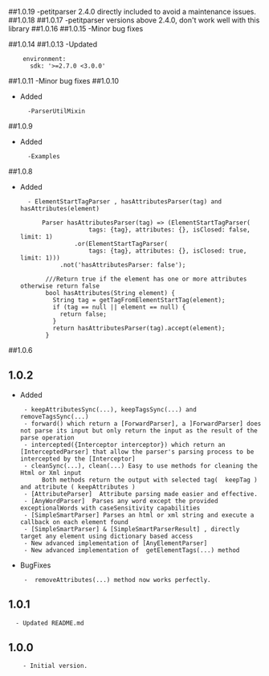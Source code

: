 ##1.0.19
       -petitparser 2.4.0 directly included to avoid a maintenance issues.
##1.0.18
##1.0.17
       -petitparser versions above 2.4.0, don't work well with this library
##1.0.16
##1.0.15
      -Minor bug fixes
      
##1.0.14
##1.0.13
 -Updated
        
        environment:
          sdk: '>=2.7.0 <3.0.0'
##1.0.11
      -Minor bug fixes
##1.0.10
- Added 

        -ParserUtilMixin
##1.0.9
- Added 

        -Examples
##1.0.8 
- Added
        
        - ElementStartTagParser , hasAttributesParser(tag) and hasAttributes(element)
        
            Parser hasAttributesParser(tag) => (ElementStartTagParser(
                         tags: {tag}, attributes: {}, isClosed: false, limit: 1)
                     .or(ElementStartTagParser(
                         tags: {tag}, attributes: {}, isClosed: true, limit: 1)))
                 .not('hasAttributesParser: false');
           
             ///Return true if the element has one or more attributes  otherwise return false
             bool hasAttributes(String element) {
               String tag = getTagFromElementStartTag(element);
               if (tag == null || element == null) {
                 return false;
               }
               return hasAttributesParser(tag).accept(element);
             }
        
##1.0.6
## 1.0.2 
- Added

       - keepAttributesSync(...), keepTagsSync(...) and removeTagsSync(...)
       - forward() which return a [ForwardParser], a ]ForwardParser] does not parse its input but only return the input as the result of the parse operation
       - intercepted({Interceptor interceptor}) which return an [InterceptedParser] that allow the parser's parsing process to be intercepted by the [Interceptor]
       - cleanSync(...), clean(...) Easy to use methods for cleaning the Html or Xml input
            Both methods return the output with selected tag(  keepTag ) and attribute ( keepAttributes )
       - [AttributeParser]  Attribute parsing made easier and effective.
       - [AnyWordParser]  Parses any word except the provided exceptionalWords with caseSensitivity capabilities
       - [SimpleSmartParser] Parses an html or xml string and execute a callback on each element found
       - [SimpleSmartParser] & [SimpleSmartParserResult] , directly target any element using dictionary based access
       - New advanced implementation of [AnyElementParser]
       - New advanced implementation of  getElementTags(...) method

- BugFixes

       -  removeAttributes(...) method now works perfectly.

## 1.0.1

      - Updated README.md

## 1.0.0

        - Initial version.
